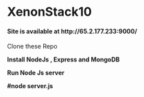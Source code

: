 # XenonStack10
<h4> Site is available at http://65.2.177.233:9000/ </h4>

Clone these Repo

**Install NodeJs , Express and MongoDB**

**Run Node Js server**

**#node server.js**

